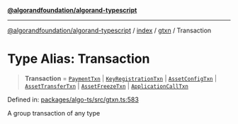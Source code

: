 [**@algorandfoundation/algorand-typescript**](../../../../README.md)

***

[@algorandfoundation/algorand-typescript](../../../../README.md) / [index](../../../README.md) / [gtxn](../README.md) / Transaction

# Type Alias: Transaction

> **Transaction** = [`PaymentTxn`](../interfaces/PaymentTxn.md) \| [`KeyRegistrationTxn`](../interfaces/KeyRegistrationTxn.md) \| [`AssetConfigTxn`](../interfaces/AssetConfigTxn.md) \| [`AssetTransferTxn`](../interfaces/AssetTransferTxn.md) \| [`AssetFreezeTxn`](../interfaces/AssetFreezeTxn.md) \| [`ApplicationCallTxn`](../interfaces/ApplicationCallTxn.md)

Defined in: [packages/algo-ts/src/gtxn.ts:583](https://github.com/algorandfoundation/puya-ts/blob/main/packages/algo-ts/src/gtxn.ts#L583)

A group transaction of any type
